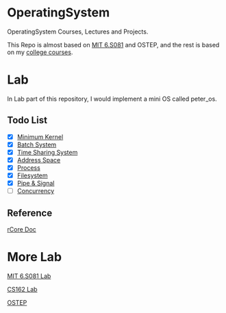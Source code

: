 # OperatingSystem

OperatingSystem Courses, Lectures and Projects.

This Repo is almost based on [MIT 6.S081](https://pdos.csail.mit.edu/6.828/2021/schedule.html) and OSTEP, and the rest is based on my [college courses](https://github.com/PeterWrighten/OU_Assignment/blob/main/B2/%E3%82%B7%E3%82%B9%E3%83%86%E3%83%A0%E3%83%97%E3%83%AD%E3%82%B0%E3%83%A9%E3%83%A0/README.md).

# Lab

In Lab part of this repository, I would implement a mini OS called peter_os.

## Todo List

- [x] [Minimum Kernel](./rcore-peter-os)
- [x] [Batch System](./peter_batch_os)
- [x] [Time Sharing System](./peter_ts_os)
- [x] [Address Space](./peter_os_tdm)
- [x] [Process](./peter_shell_os)
- [x] [Filesystem](./peter_fs_os)
- [x] [Pipe & Signal](./peter_pp_os)
- [ ] [Concurrency](./peter_concur_os)

## Reference

[rCore Doc](https://rcore-os.github.io/rCore-Tutorial-Book-v3/chapter0/index.html)

# More Lab

[MIT 6.S081 Lab](https://github.com/PeterWrighten/MIT_6.S081_Lab)

[CS162 Lab](https://github.com/PeterWrighten/CS162)

[OSTEP](https://github.com/PeterWrighten/ostep-homework)





